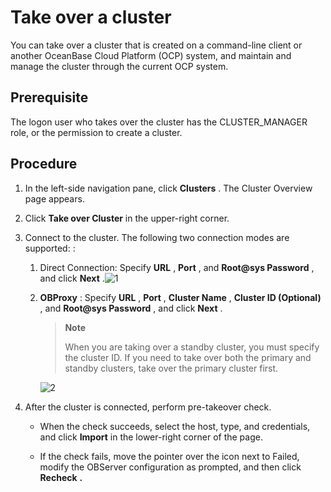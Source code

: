 # Take over a cluster

You can take over a cluster that is created on a command-line client or another OceanBase Cloud Platform (OCP) system, and maintain and manage the cluster through the current OCP system.

## Prerequisite

The logon user who takes over the cluster has the CLUSTER_MANAGER role, or the permission to create a cluster.

## Procedure

1. In the left-side navigation pane, click **Clusters** . The Cluster Overview page appears.

2. Click **Take over Cluster** in the upper-right corner.

3. Connect to the cluster. The following two connection modes are supported: :

   1. Direct Connection: Specify **URL** , **Port** , and **Root@sys Password** , and click **Next** .![1](https://help-static-aliyun-doc.aliyuncs.com/assets/img/en-US/4125306461/p393995.png)

   2. **OBProxy** : Specify **URL** , **Port** , **Cluster Name** , **Cluster ID (Optional)** , and **Root@sys Password** , and click **Next** .

      > **Note**
      >
      > When you are taking over a standby cluster, you must specify the cluster ID. If you need to take over both the primary and standby clusters, take over the primary cluster first.

      ![2](https://help-static-aliyun-doc.aliyuncs.com/assets/img/en-US/4125306461/p393999.png)

4. After the cluster is connected, perform pre-takeover check.

   * When the check succeeds, select the host, type, and credentials, and click **Import** in the lower-right corner of the page.

   * If the check fails, move the pointer over the icon next to Failed, modify the OBServer configuration as prompted, and then click **Recheck** **.**
